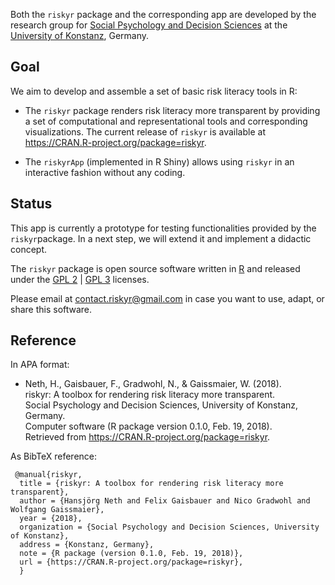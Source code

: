 
Both the `riskyr` package and the corresponding app are developed by the research group for [Social Psychology and Decision Sciences](https://spds.uni-konstanz.de) at the [University of Konstanz](https://www.uni-konstanz.de), Germany.   


Goal
----

We aim to develop and assemble a set of basic risk literacy tools in R: 

- The `riskyr` package renders risk literacy more transparent by providing a set of computational and representational tools and corresponding visualizations. The current release of `riskyr` is available at <https://CRAN.R-project.org/package=riskyr>.

- The `riskyrApp` (implemented in R Shiny) allows using `riskyr` in an interactive fashion without any coding.


Status
---------

This app is currently a prototype for testing functionalities provided by the `riskyr`package. In a next step, we will extend it and implement a didactic concept.

The `riskyr` package is open source software written in [R](https://www.r-project.org/) and released under the [GPL 2](https://tldrlegal.com/license/gnu-general-public-license-v2) | [GPL 3](https://tldrlegal.com/license/gnu-general-public-license-v3-(gpl-3)) licenses.

Please email at <contact.riskyr@gmail.com> in case you want to use, adapt, or share this software.


Reference
---------

In APA format:

-  Neth, H., Gaisbauer, F., Gradwohl, N., & Gaissmaier, W. (2018).    
    riskyr: A toolbox for rendering risk literacy more transparent.    
    Social Psychology and Decision Sciences, University of Konstanz, Germany.    
    Computer software (R package version 0.1.0, Feb. 19, 2018).    
    Retrieved from <https://CRAN.R-project.org/package=riskyr>.

As BibTeX reference: 

     @manual{riskyr,
      title = {riskyr: A toolbox for rendering risk literacy more transparent},
      author = {Hansjörg Neth and Felix Gaisbauer and Nico Gradwohl and Wolfgang Gaissmaier},
      year = {2018},
      organization = {Social Psychology and Decision Sciences, University of Konstanz},
      address = {Konstanz, Germany},
      note = {R package (version 0.1.0, Feb. 19, 2018)},
      url = {https://CRAN.R-project.org/package=riskyr},
      }    
